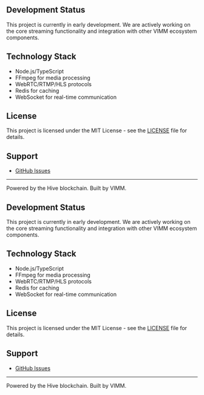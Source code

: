 ## Development Status

This project is currently in early development. We are actively working on the core streaming functionality and integration with other VIMM ecosystem components.

## Technology Stack

- Node.js/TypeScript
- FFmpeg for media processing
- WebRTC/RTMP/HLS protocols
- Redis for caching
- WebSocket for real-time communication

## License

This project is licensed under the MIT License - see the [LICENSE](LICENSE) file for details.

## Support

- [GitHub Issues](https://github.com/VIMM-TV/vimm-core/issues)

---

Powered by the Hive blockchain. Built by VIMM.

## Development Status

This project is currently in early development. We are actively working on the core streaming functionality and integration with other VIMM ecosystem components.

## Technology Stack

- Node.js/TypeScript
- FFmpeg for media processing
- WebRTC/RTMP/HLS protocols
- Redis for caching
- WebSocket for real-time communication

## License

This project is licensed under the MIT License - see the [LICENSE](LICENSE) file for details.

## Support

- [GitHub Issues](https://github.com/VIMM-TV/vimm-core/issues)

---

Powered by the Hive blockchain. Built by VIMM.